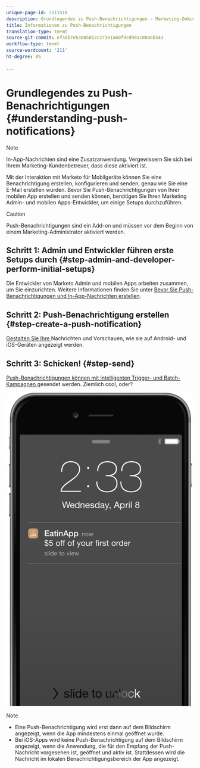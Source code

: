 ```yaml
---
unique-page-id: 7511518
description: Grundlegendes zu Push-Benachrichtigungen - Marketing-Dokumente - Produktdokumentation
title: Informationen zu Push-Benachrichtigungen
translation-type: tm+mt
source-git-commit: efadb7eb3845012c273e1a60f9cd98ac884eb543
workflow-type: tm+mt
source-wordcount: '211'
ht-degree: 0%

---
```



# Grundlegendes zu Push-Benachrichtigungen {#understanding-push-notifications}

>[!NOTE]
>
>In-App-Nachrichten sind eine Zusatzanwendung. Vergewissern Sie sich bei Ihrem Marketing-Kundenbetreuer, dass diese aktiviert ist.

Mit der Interaktion mit Marketo für Mobilgeräte können Sie eine Benachrichtigung erstellen, konfigurieren und senden, genau wie Sie eine E-Mail erstellen würden.  Bevor Sie Push-Benachrichtigungen von Ihrer mobilen App erstellen und senden können, benötigen Sie Ihren Marketing Admin- und mobilen Apps-Entwickler, um einige Setups durchzuführen.

>[!CAUTION]
>
>Push-Benachrichtigungen sind ein Add-on und müssen vor dem Beginn von einem Marketing-Administrator aktiviert werden.

## Schritt 1: Admin und Entwickler führen erste Setups durch {#step-admin-and-developer-perform-initial-setups}

Die Entwickler von Marketo Admin und mobilen Apps arbeiten zusammen, um Sie einzurichten. Weitere Informationen finden Sie unter [Bevor Sie Push-Benachrichtigungen und In-App-Nachrichten erstellen](../../../product-docs/mobile-marketing/admin/before-you-create-push-notifications-and-in-app-messages.md).

## Schritt 2: Push-Benachrichtigung erstellen {#step-create-a-push-notification}

[Gestalten Sie Ihre ](create-a-push-notification.md) Nachrichten und Vorschauen, wie sie auf Android- und iOS-Geräten angezeigt werden.

## Schritt 3: Schicken! {#step-send}

[Push-Benachrichtigungen können mit intelligenten Trigger- und Batch-Kampagnen ](send-a-mobile-push-notification.md) gesendet werden. Ziemlich cool, oder?

![](assets/image2015-4-27-8-3a41-3a43.png)

>[!NOTE]
>
>* Eine Push-Benachrichtigung wird erst dann auf dem Bildschirm angezeigt, wenn die App mindestens einmal geöffnet wurde.
>* Bei iOS-Apps wird keine Push-Benachrichtigung auf dem Bildschirm angezeigt, wenn die Anwendung, die für den Empfang der Push-Nachricht vorgesehen ist, geöffnet und aktiv ist. Stattdessen wird die Nachricht im lokalen Benachrichtigungsbereich der App angezeigt.

